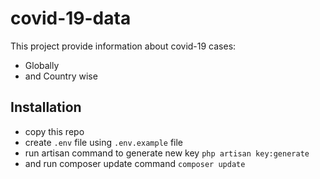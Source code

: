 # covid-19-data
This project provide information about covid-19 cases:
* Globally
* and Country wise

## Installation
* copy this repo
* create `.env` file using `.env.example` file
* run artisan command to generate new key
`php artisan key:generate`
* and run composer update command
`composer update`